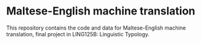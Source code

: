 # Maltese-English machine translation

This repository contains the code and data for Maltese-English machine translation, final project in LING125B: Linguistic Typology.
